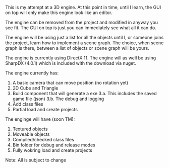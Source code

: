This is my attempt at a 3D engine. At this point in time, until I learn, the GUI on top will only make this engine look like an editor.

The engine can be removed from the project and modified in anyway you see fit. The GUI on top is just you can immediately see what all it can do.

The engine will be using just a list for all the objects until I, or someone joins the project, learn how to implement a scene graph. The choice, when scene graph is there, between a list of objects or scene graph will be yours.

The engine is currently using DirectX 11. The engine will as well be using SharpDX (4.0.1) which is included with the download via nuget.

The engine currently has:
  1. A basic camera that can move position (no rotation yet)
  2. 2D Cube and Triangle
  3. Build component that will generate a exe
    3.a. This includes the saved game file (json)
    3.b. The debug and logging
  4. Add class files
  5. Partial load and create projects
    
The enginge will have (soon TM):
  1. Textured objects
  2. Moveable objects
  3. Compiled/checked class files
  4. Bin folder for debug and release modes
  5. Fully wokring load and create projects

Note: All is subject to change
